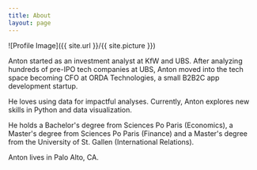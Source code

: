 ```yaml
---
title: About
layout: page
---
```

![Profile Image]({{ site.url }}/{{ site.picture }})

Anton started as an investment analyst at KfW and UBS. After analyzing hundreds of pre-IPO tech companies at UBS, Anton moved into the tech space becoming CFO at ORDA Technologies, a small B2B2C app development startup. <br/>

He loves using data for impactful analyses. Currently, Anton explores new skills in Python and data visualization.<br/>

He holds a Bachelor's degree from Sciences Po Paris (Economics), a Master's degree from Sciences Po Paris (Finance) and a Master's degree from the University of St. Gallen (International Relations).<br/>

Anton lives in Palo Alto, CA. 
